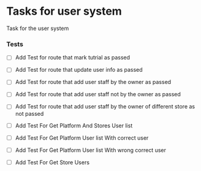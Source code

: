 # Tasks for user system
Task for the user system
### Tests
- [ ] Add Test for route that mark tutrial as passed
- [ ] Add Test for route that update user info as passed
- [ ] Add Test for route that add user staff by the owner as passed
- [ ] Add Test for route that add user staff not by the owner as passed
- [ ] Add Test for route that add user staff by the owner of different store as not passed
- [ ] Add Test For Get Platform And Stores User list
- [ ] Add Test For Get Platform User list With correct user
- [ ] Add Test For Get Platform User list With wrong correct user
- [ ] Add Test For Get Store Users



